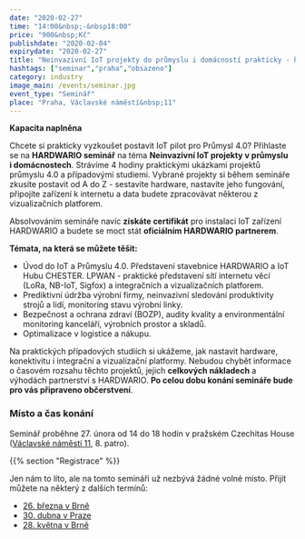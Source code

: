 ```yaml
---
date: "2020-02-27"
time: "14:00&nbsp;-&nbsp18:00"
price: "900&nbsp;Kč"
publishdate: "2020-02-04"
expirydate: "2020-02-27"
title: "Neinvazivní IoT projekty do průmyslu i domácností prakticky - hardware, konektivita, platformy, případovky, náklady"
hashtags: ["seminar","praha","obsazeno"]
category: industry
image_main: /events/seminar.jpg
event_type: "Seminář"
place: "Praha, Václavské náměstí&nbsp;11"
---
```


**Kapacita naplněna**

Chcete si prakticky vyzkoušet postavit IoT pilot pro Průmysl 4.0? Přihlaste se na **HARDWARIO seminář** na téma **Neinvazivní IoT projekty v průmyslu i&nbsp;domácnostech**. Strávíme 4 hodiny praktickými ukázkami projektů průmyslu 4.0 a případovými studiemi. Vybrané projekty si během semináře zkusíte postavit od A do Z - sestavíte hardware, nastavíte jeho fungování, připojíte zařízení k internetu a data budete zpracovávat některou z vizualizačních platforem.

Absolvováním semináře navíc **získáte certifikát** pro instalaci IoT zařízení HARDWARIO a budete se moct stát **oficiálním HARDWARIO partnerem**.

**Témata, na která se můžete těšit:**

<ul class = "font-list">
<li>Úvod do IoT a Průmyslu 4.0. Představení stavebnice HARDWARIO a IoT Hubu CHESTER. LPWAN - praktické představení sítí internetu věcí (LoRa, NB-IoT, Sigfox) a integračních a vizualizačních platforem.</li>
<li>Prediktivní údržba výrobní firmy, neinvazivní sledování produktivity strojů a lidí, monitoring stavu výrobní linky.</li>
<li>Bezpečnost a ochrana zdraví (BOZP), audity kvality a environmentální monitoring kanceláří, výrobních prostor a skladů.</li>
<li>Optimalizace v logistice a nákupu.</li>
</ul>

Na praktických případových studiích si ukážeme, jak nastavit hardware, konektivitu i integrační a vizualizační platformy. Nebudou chybět informace o časovém rozsahu těchto projektů, jejich **celkových nákladech** a výhodách partnerství s HARDWARIO. **Po celou dobu konání semináře bude pro vás připraveno občerstvení**.

### Místo a čas konání

Seminář proběhne 27. února od 14 do 18 hodin v pražském Czechitas House ([Václavské náměstí 11](https://goo.gl/maps/X97ZWUJV5XdCZ17Z8), 8. patro).

{{% section "Registrace" %}}

Jen nám to líto, ale na tomto semináři už nezbývá žádné volné místo. Přijít můžete na některý z dalších termínů:

- [26. března v Brně](/cs/events/2020-03-26-seminar-industry/)
- [30. dubna v Praze](/cs/events/2020-04-30-seminar-industry/)
- [28. května v Brně](/cs/events/2020-05-28-seminar-industry/)
